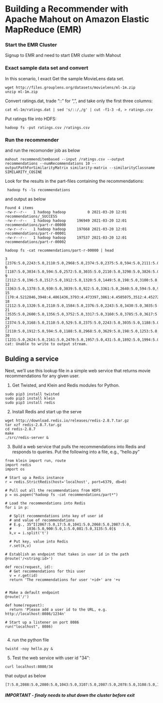 # Building a Recommender with Apache Mahout on Amazon Elastic MapReduce (EMR)

### Start the EMR Cluster
Signup to EMR and need to start EMR cluster with Mahout


### Exact sample data set and convert
In this scenario, I exact Get the sample MovieLens data set.

```
wget http://files.grouplens.org/datasets/movielens/ml-1m.zip
unzip ml-1m.zip
```

Convert ratings.dat, trade “::” for “,”, and take only the first three columns:

```
cat ml-1m/ratings.dat | sed 's/::/,/g' | cut -f1-3 -d, > ratings.csv
```

Put ratings file into HDFS:

```
hadoop fs -put ratings.csv /ratings.csv
```

### Run the recommender

and run the recomonder job as below

```
mahout recommenditembased --input /ratings.csv --output recommendations --numRecommendations 10 --outputPathForSimilarityMatrix similarity-matrix --similarityClassname SIMILARITY_COSINE
```

Look for the results in the part-files containing the recommendations:


```
 hadoop fs -ls recommendations
```

and output as below
```
Found 4 items
-rw-r--r--   1 hadoop hadoop          0 2021-03-20 12:01 recommendations/_SUCCESS
-rw-r--r--   1 hadoop hadoop     196949 2021-03-20 12:01 recommendations/part-r-00000
-rw-r--r--   1 hadoop hadoop     197668 2021-03-20 12:01 recommendations/part-r-00001
-rw-r--r--   1 hadoop hadoop     197537 2021-03-20 12:01 recommendations/part-r-00002
```


```
hadoop fs -cat recommendations/part-r-00000 | head
```

```
3       [2376:5.0,2243:5.0,2110:5.0,2968:5.0,2374:5.0,2375:5.0,594:5.0,2111:5.0,3035:5.0,3168:5.0]
6       [1187:5.0,3034:5.0,594:5.0,2572:5.0,3035:5.0,2110:5.0,3298:5.0,3826:5.0,3100:5.0,3299:5.0]
9       [2112:5.0,196:5.0,1517:5.0,1912:5.0,1320:5.0,1449:5.0,198:5.0,3100:5.0,265:5.0,1120:5.0]
12      [3363:5.0,1378:5.0,930:5.0,3039:5.0,922:5.0,3361:5.0,2640:5.0,594:5.0,928:5.0,2054:5.0]
15      [170:4.5212846,3948:4.4861436,3793:4.473397,3861:4.4585075,3512:4.4527225,3354:4.4498577,3566:4.4497514,3484:4.4416394,3615:4.43577,3316:4.4193387]
18      [2112:5.0,1320:5.0,2110:5.0,1584:5.0,2376:5.0,2243:5.0,3430:5.0,3035:5.0,1187:5.0,3168:5.0]
21      [3535:5.0,2600:5.0,1356:5.0,3752:5.0,3317:5.0,3160:5.0,3785:5.0,3617:5.0,1909:5.0,3863:5.0]
24      [2374:5.0,3168:5.0,2110:5.0,529:5.0,2375:5.0,2243:5.0,3035:5.0,1188:5.0,265:5.0,2641:5.0]
27      [2110:5.0,1912:5.0,594:5.0,1188:5.0,2968:5.0,3629:5.0,198:5.0,1253:5.0,3035:5.0,2243:5.0]
30      [1231:5.0,2624:5.0,2161:5.0,2470:5.0,1957:5.0,431:5.0,1892:5.0,1994:5.0,3002:5.0,1263:5.0]
cat: Unable to write to output stream.
```

## Bulding a service

Next, we’ll use this lookup file in a simple web service that returns movie recommendations for any given user.

1) Get Twisted, and Klein and Redis modules for Python.

```
sudo pip3 install twisted
sudo pip3 install klein
sudo pip3 install redis
```

2) Install Redis and start up the serve

```
wget http://download.redis.io/releases/redis-2.8.7.tar.gz
tar xzf redis-2.8.7.tar.gz
cd redis-2.8.7
make
./src/redis-server &
```

3) Build a web service that pulls the recommendations into Redis and responds to queries. Put the following into a file, e.g., “hello.py”

```
from klein import run, route
import redis
import os

# Start up a Redis instance
r = redis.StrictRedis(host='localhost', port=6379, db=0)

# Pull out all the recommendations from HDFS
p = os.popen("hadoop fs -cat recommendations/part*")

# Load the recommendations into Redis
for i in p:

  # Split recommendations into key of user id 
  # and value of recommendations
  # E.g., 35^I[2067:5.0,17:5.0,1041:5.0,2068:5.0,2087:5.0,
  #       1036:5.0,900:5.0,1:5.0,081:5.0,3135:5.0]$
  k,v = i.split('t')

  # Put key, value into Redis
  r.set(k,v)

# Establish an endpoint that takes in user id in the path
@route('/<string:id>')

def recs(request, id):
  # Get recommendations for this user
  v = r.get(id)
  return 'The recommendations for user '+id+' are '+v


# Make a default endpoint
@route('/')

def home(request):
  return 'Please add a user id to the URL, e.g. http://localhost:8086/1234n'

# Start up a listener on port 8086
run("localhost", 8086)
   
```

4) run the python file

```
twistd -noy hello.py &
```

5) Test the web service with user id "34":

```
curl localhost:8080/34
```
that output as below

```
[7:5.0,2088:5.0,2080:5.0,1043:5.0,3107:5.0,2087:5.0,2078:5.0,3108:5.0,1042:5.0,1028:5.0]
```


##### IMPORTANT - finaly needs to shut down the cluster before exit
